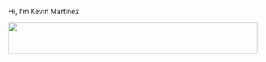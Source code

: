 <body>
  <div>
    <p style="display: inline-flex; align-items: center; flex-direction: row;">Hi, I’m Kevin Martínez <img style="width: 1rem;" src="https://img.icons8.com/?size=100&id=37278&format=png&color=000000"></p>
  </div>
  <div style="height: 4rem">
    <img style="height: 100%;" src="https://img.icons8.com/?size=100&id=9nmz9TYzN8iO&format=png&color=02B3FF"/>
    <img style="height: 100%; src="https://img.icons8.com/?size=100&id=38273&format=png&color=02B3FF"/>
    <img style="height: 100%; src="https://img.icons8.com/?size=100&id=42769&format=png&color=02B3FF"/>
  </div>
</body>

